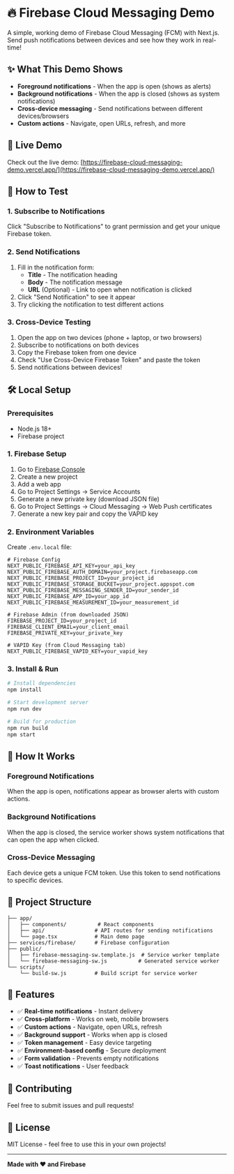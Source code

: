 # 🔥 Firebase Cloud Messaging Demo

A simple, working demo of Firebase Cloud Messaging (FCM) with Next.js. Send push notifications between devices and see how they work in real-time!

## ✨ What This Demo Shows

- **Foreground notifications** - When the app is open (shows as alerts)
- **Background notifications** - When the app is closed (shows as system notifications)
- **Cross-device messaging** - Send notifications between different devices/browsers
- **Custom actions** - Navigate, open URLs, refresh, and more

## 🚀 Live Demo

Check out the live demo: [https://firebase-cloud-messaging-demo.vercel.app/](https://firebase-cloud-messaging-demo.vercel.app/)

## 🎯 How to Test

### 1. **Subscribe to Notifications**

Click "Subscribe to Notifications" to grant permission and get your unique Firebase token.

### 2. **Send Notifications**

1. Fill in the notification form:
   - **Title** - The notification heading
   - **Body** - The notification message
   - **URL** (Optional) - Link to open when notification is clicked
2. Click "Send Notification" to see it appear
3. Try clicking the notification to test different actions

### 3. **Cross-Device Testing**

1. Open the app on two devices (phone + laptop, or two browsers)
2. Subscribe to notifications on both devices
3. Copy the Firebase token from one device
4. Check "Use Cross-Device Firebase Token" and paste the token
5. Send notifications between devices!

## 🛠️ Local Setup

### Prerequisites

- Node.js 18+
- Firebase project

### 1. **Firebase Setup**

1. Go to [Firebase Console](https://console.firebase.google.com)
2. Create a new project
3. Add a web app
4. Go to Project Settings → Service Accounts
5. Generate a new private key (download JSON file)
6. Go to Project Settings → Cloud Messaging → Web Push certificates
7. Generate a new key pair and copy the VAPID key

### 2. **Environment Variables**

Create `.env.local` file:

```env
# Firebase Config
NEXT_PUBLIC_FIREBASE_API_KEY=your_api_key
NEXT_PUBLIC_FIREBASE_AUTH_DOMAIN=your_project.firebaseapp.com
NEXT_PUBLIC_FIREBASE_PROJECT_ID=your_project_id
NEXT_PUBLIC_FIREBASE_STORAGE_BUCKET=your_project.appspot.com
NEXT_PUBLIC_FIREBASE_MESSAGING_SENDER_ID=your_sender_id
NEXT_PUBLIC_FIREBASE_APP_ID=your_app_id
NEXT_PUBLIC_FIREBASE_MEASUREMENT_ID=your_measurement_id

# Firebase Admin (from downloaded JSON)
FIREBASE_PROJECT_ID=your_project_id
FIREBASE_CLIENT_EMAIL=your_client_email
FIREBASE_PRIVATE_KEY=your_private_key

# VAPID Key (from Cloud Messaging tab)
NEXT_PUBLIC_FIREBASE_VAPID_KEY=your_vapid_key
```

### 3. **Install & Run**

```bash
# Install dependencies
npm install

# Start development server
npm run dev

# Build for production
npm run build
npm start
```

## 🔧 How It Works

### Foreground Notifications

When the app is open, notifications appear as browser alerts with custom actions.

### Background Notifications

When the app is closed, the service worker shows system notifications that can open the app when clicked.

### Cross-Device Messaging

Each device gets a unique FCM token. Use this token to send notifications to specific devices.

## 📁 Project Structure

```
├── app/
│   ├── components/          # React components
│   ├── api/                # API routes for sending notifications
│   └── page.tsx            # Main demo page
├── services/firebase/      # Firebase configuration
├── public/
│   ├── firebase-messaging-sw.template.js  # Service worker template
│   └── firebase-messaging-sw.js          # Generated service worker
└── scripts/
    └── build-sw.js         # Build script for service worker
```

## 🎨 Features

- ✅ **Real-time notifications** - Instant delivery
- ✅ **Cross-platform** - Works on web, mobile browsers
- ✅ **Custom actions** - Navigate, open URLs, refresh
- ✅ **Background support** - Works when app is closed
- ✅ **Token management** - Easy device targeting
- ✅ **Environment-based config** - Secure deployment
- ✅ **Form validation** - Prevents empty notifications
- ✅ **Toast notifications** - User feedback

## 🤝 Contributing

Feel free to submit issues and pull requests!

## 📄 License

MIT License - feel free to use this in your own projects!

---

**Made with ❤️ and Firebase**
